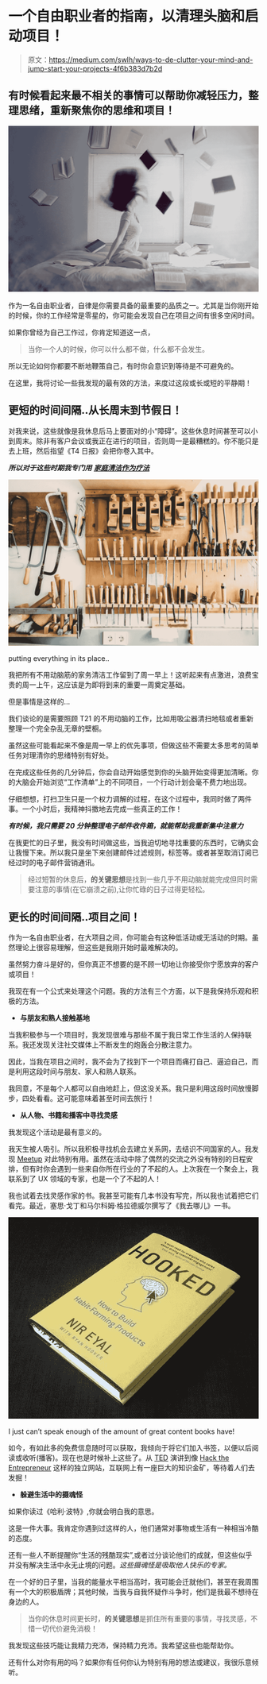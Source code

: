 # 一个自由职业者的指南，以清理头脑和启动项目！

> 原文：<https://medium.com/swlh/ways-to-de-clutter-your-mind-and-jump-start-your-projects-4f6b383d7b2d>

## 有时候看起来最不相关的事情可以帮助你减轻压力，整理思绪，重新聚焦你的思维和项目！

![](img/3c05fcb9e2b8382e02c3bab915e75731.png)

作为一名自由职业者，自律是你需要具备的最重要的品质之一。尤其是当你刚开始的时候，你的工作经常是零星的，你可能会发现自己在项目之间有很多空闲时间。

如果你曾经为自己工作过，你肯定知道这一点，

> 当你一个人的时候，你可以什么都不做，什么都不会发生。

所以无论如何你都要不断地鞭策自己，有时你会意识到等待是不可避免的。

在这里，我将讨论一些我发现的最有效的方法，来度过这段或长或短的平静期！

## **更短的时间间隔..从长周末到节假日！**

对我来说，这些就像是我休息后马上要面对的小“障碍”。这些休息时间甚至可以小到周末。除非有客户会议或我正在进行的项目，否则周一是最糟糕的。你不能只是去上班，然后指望《T4 日报》会把你卷入其中。

***所以对于这些时期我专门用*** [***家庭清洁作为疗法***](https://www.verywell.com/cleaning-can-alleviate-stress-3145185)

![](img/242bbe32132d01edd44611b0c22706de.png)

putting everything in its place..

我把所有不用动脑筋的家务清洁工作留到了周一早上！这听起来有点激进，浪费宝贵的周一上午，这应该是为即将到来的重要一周奠定基础。

但是事情是这样的…

我们谈论的是需要照顾 T21 的不用动脑的工作，比如用吸尘器清扫地毯或者重新整理一个完全杂乱无章的壁橱。

虽然这些可能看起来不像是周一早上的优先事项，但做这些不需要太多思考的简单任务对理清你的思绪特别有好处。

在完成这些任务的几分钟后，你会自动开始感觉到你的头脑开始变得更加清晰。你的大脑会开始浏览“工作清单”上的不同项目，一个行动计划会毫不费力地出现。

仔细想想，打扫卫生只是一个权力调解的过程，在这个过程中，我同时做了两件事。一个小时后，我精神抖擞地去完成一些真正的工作！

***有时候，我只需要 20 分钟整理电子邮件收件箱，就能帮助我重新集中注意力***

在我更忙的日子里，我没有时间做这些，当我迫切地寻找重要的东西时，它确实会让我慢下来。所以我只是坐下来创建邮件过滤规则，标签等。或者甚至取消订阅已经过时的电子邮件营销通讯。

> 经过短暂的休息后，**的关键思想**是找到一些几乎不用动脑就能完成但同时需要注意的事情(在它崩溃之前),让你忙碌的日子过得更轻松。

## **更长的时间间隔..项目之间！**

作为一名自由职业者，在大项目之间，你可能会有这种低活动或无活动的时期。虽然理论上很容易理解，但这些是我刚开始时最难解决的。

虽然努力奋斗是好的，但你真正不想要的是不顾一切地让你接受你宁愿放弃的客户或项目！

我现在有一个公式来处理这个问题。我的方法有三个方面，以下是我保持乐观和积极的方法。

*   **与朋友和熟人接触基地**

当我积极参与一个项目时，我发现很难与那些不属于我日常工作生活的人保持联系。我还发现关注社交媒体上不断发生的炮轰会分散注意力。

因此，当我在项目之间时，我不会为了找到下一个项目而痛打自己、逼迫自己，而是利用这段时间与朋友、家人和熟人联系。

我同意，不是每个人都可以自由地赶上，但这没关系。我只是利用这段时间放慢脚步，四处看看。这可能意味着甚至时间去旅行！

*   **从人物、书籍和播客中寻找灵感**

我发现这个活动是最有意义的。

我天生被人吸引。所以我积极寻找机会去建立关系网，去结识不同国家的人。我发现 [Meetup](http://meetup.com) 对此特别有用。虽然在活动中除了偶然的交流之外没有特别的日程安排，但有时你会遇到一些来自你所在行业的了不起的人。上次我在一个聚会上，我联系到了 UX 领域的专家，也是一个了不起的人！

我也试着去找灵感作家的书。我甚至可能有几本书没有写完，所以我也试着把它们看完。最近，塞思·戈丁和马尔科姆·格拉德威尔撰写了《我去哪儿》一书。

![](img/7e881e85782b218a4d8c44f6f895b9cc.png)

I just can’t speak enough of the amount of great content books have!

如今，有如此多的免费信息随时可以获取，我倾向于将它们加入书签，以便以后阅读或收听(播客)。现在也是时候补上这些了。从 [TED](https://www.ted.com/) 演讲到像 [Hack the Entrepreneur](http://hacktheentrepreneur.com/) 这样的独立网站，互联网上有一座巨大的知识金矿，等待着人们去发掘！

*   **躲避生活中的摄魂怪**

如果你读过《哈利·波特》,你就会明白我的意思。

这是一件大事。我肯定你遇到过这样的人，他们通常对事物或生活有一种相当冷酷的态度。

还有一些人不断提醒你“生活的残酷现实”,或者过分谈论他们的成就，但这些似乎并没有解决生活中永无止境的问题。*这些摄魂怪是吸取他人快乐的专家。*

在一个好的日子里，当我的能量水平相当高时，我可能会迁就他们，甚至在我周围有一个大的积极盾牌；其他时候，当我与自我怀疑作斗争时，他们是我最不想待在身边的人。

> 当你的休息时间更长时，**的关键思想**是抓住所有重要的事情，寻找灵感，不惜一切代价避免消极！

我发现这些技巧能让我精力充沛，保持精力充沛。我希望这些也能帮助你。

还有什么对你有用的吗？如果你有任何你认为特别有用的想法或建议，我很乐意倾听。